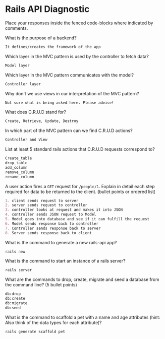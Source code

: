 # Rails API Diagnostic

Place your responses inside the fenced code-blocks where indicated by comments.

What is the purpose of a backend?

```md
It defines/creates the framework of the app
```

Which layer in the MVC pattern is used by the controller to fetch data?

```md
Model layer
```

Which layer in the MVC pattern communicates with the model?

```md
Controller layer
```

Why don't we use views in our interpretation of the MVC pattern?

```md
Not sure what is being asked here. Please advise!
```

What does C.R.U.D stand for?

```md
Create, Retrieve, Update, Destroy
```

In which part of the MVC pattern can we find C.R.U.D actions?

```md
Controller and View
```

List at least 5 standard rails actions that C.R.U.D requests correspond to?

```md
Create_table
drop_table
add_column
remove_column
rename_column
```

A user action fires a `GET` request for `/people/1`. Explain in detail each step
required for data to be returned to the client. (bullet points or ordered list)

```md
1. client sends request to server
2. server sends request to controller
3. controller looks at request and makes it into JSON
4. controller sends JSON request to Model
5. Model goes into database and see if it can fulfill the request
6. Model sends response back to controller
7. Controller sends response back to server
8. Server sends response back to client
```

What is the command to generate a new rails-api app?

```bash
rails new
```

What is the command to start an instance of a rails server?

```bash
rails server
```

What are the commands to drop, create, migrate and seed a database from the command
line? (5 bullet points)

```bash
db:drop
db:create
db:migrate
db:seed
```

What is the command to scaffold a pet with a name and age attributes (hint:
Also think of the data types for each attribute)?

```bash
rails generate scaffold pet
```
